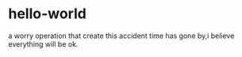 # hello-world
a worry operation that create this accident
time has gone by,i believe everything will be ok.
